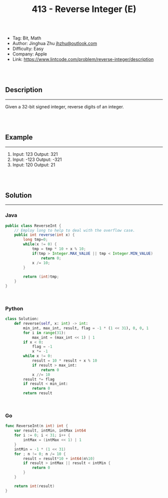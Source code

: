 # <center>413 - Reverse Integer (E)</center> 



<br></br>

* Tag: Bit, Math
* Author: Jinghua Zhu <jhzhu@outlook.com>
* Difficulty: Easy
* Company: Apple
* Link: https://www.lintcode.com/problem/reverse-integer/description

<br></br>



## Description
----
Given a 32-bit signed integer, reverse digits of an integer.

<br></br>



## Example
----
1. Input: 123 Output: 321
2. Input: -123 Output: -321
3. Input: 120 Output: 21

<br></br>



## Solution
----
### Java
```java
public class ReverseInt {
	// Employ long to help to deal with the overflow case.
    public int reverse(int x) {
        long tmp=0;
        while(x != 0) {
            tmp = tmp * 10 + x % 10;
            if(tmp > Integer.MAX_VALUE || tmp < Integer.MIN_VALUE)
                return 0;
            x /= 10;
        }
        
        return (int)tmp;
    }
}
```

<br>


### Python
```python
class Solution:
    def reverse(self, x: int) -> int:
        min_int, max_int, result, flag = -1 * (1 << 31), 0, 0, 1
        for i in range(31):
            max_int = (max_int << 1) | 1
        if x < 0:
            flag = -1
            x *= -1
        while x != 0:
            result = 10 * result + x % 10
            if result > max_int:
                return 0
            x //= 10
        result *= flag
        if result < min_int:
            return 0
        return result
```

<br>


### Go
```go
func ReverseInt(n int) int {
	var result, intMin, intMax int64
	for i := 0; i < 31; i++ {
		intMax = (intMax << 1) | 1
	}
	intMin = -1 * (1 << 31)
	for ; n != 0; n /= 10 {
		result = result*10 + int64(n%10)
		if result > intMax || result < intMin {
			return 0
		}
	}

	return int(result)
}
```
